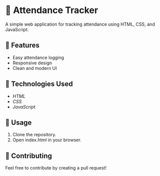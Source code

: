 # 📌 Attendance Tracker
A simple web application for tracking attendance using HTML, CSS, and JavaScript.

## 🚀 Features
- Easy attendance logging
- Responsive design
- Clean and modern UI

## 📂 Technologies Used
- *HTML*
- *CSS*
- *JavaScript*

## 📖 Usage
1. Clone the repository.
2. Open index.html in your browser.

## 📌 Contributing
Feel free to contribute by creating a pull request!
